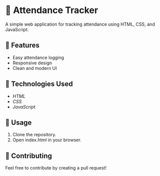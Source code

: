 # 📌 Attendance Tracker
A simple web application for tracking attendance using HTML, CSS, and JavaScript.

## 🚀 Features
- Easy attendance logging
- Responsive design
- Clean and modern UI

## 📂 Technologies Used
- *HTML*
- *CSS*
- *JavaScript*

## 📖 Usage
1. Clone the repository.
2. Open index.html in your browser.

## 📌 Contributing
Feel free to contribute by creating a pull request!
